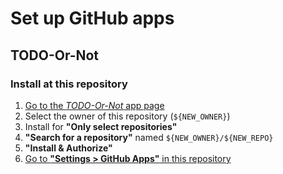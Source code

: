 # Set up GitHub apps

## TODO-Or-Not

### Install at this repository

1. [Go to the _TODO-Or-Not_ app page](https://github.com/apps/todo-or-not)
2. Select the owner of this repository (`${NEW_OWNER}`)
3. Install for **"Only select repositories"**
4. **"Search for a repository"** named `${NEW_OWNER}/${NEW_REPO}`
5. **"Install & Authorize"**
6. [Go to **"Settings > GitHub Apps"** in this repository](https://github.com/${NEW_OWNER}/${NEW_REPO}/settings/installations) 

<!--

# Set up GitHub environments

## [Go to environment settings](https://github.com/${NEW_OWNER}/${NEW_REPO_NAME}/settings/environments)

## testing

### Create new environment

1. Create a **"New environment"** 
2. **"Name"** it `testing` (case-sensitive)
3. **"Configure environment"**

### Add environment variables

1. **"Add environment variable"**"

### Add environment secrets

1. **"Add environment secret"**"

-->